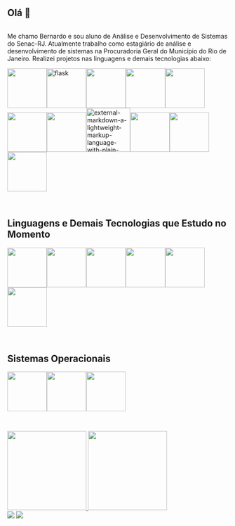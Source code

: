 ## Olá 👋
<!--![AIVanGogh3x2_2+3](https://github.com/user-attachments/assets/c4ee67b1-987f-47b0-acbc-0d143984b37f)-->
<div style="display: flex; align-items: center;">
<!--   <img src="https://github.com/user-attachments/assets/7a37dd0d-f335-4a0b-b11d-ed9bb7fe549b" alt="octocat" width="300" style="margin-right: 20px;"> -->
  
  <aside>
    <p>Me chamo Bernardo e sou aluno de Análise e Desenvolvimento de Sistemas do Senac-RJ. Atualmente trabalho como estagiário de análise e desenvolvimento de sistemas na Procuradoria Geral do Município do Rio de Janeiro. Realizei projetos nas linguagens e demais tecnologias abaixo:</p>
    <img height="90em" src="https://cdn.jsdelivr.net/gh/devicons/devicon@latest/icons/python/python-original-wordmark.svg" /><img height="90em" src="https://img.icons8.com/nolan/256/flask.png" alt="flask"/><img height="90em" src="https://cdn.jsdelivr.net/gh/devicons/devicon@latest/icons/javascript/javascript-original.svg" /><img height="90em" src="https://cdn.jsdelivr.net/gh/devicons/devicon@latest/icons/jquery/jquery-plain-wordmark.svg" /><img height="90em" src="https://cdn.jsdelivr.net/gh/devicons/devicon@latest/icons/json/json-plain.svg" /><img height="90em" src="https://cdn.jsdelivr.net/gh/devicons/devicon@latest/icons/html5/html5-original.svg" /><img height="90em" src="https://cdn.jsdelivr.net/gh/devicons/devicon@latest/icons/css3/css3-original.svg" /><img width="100" height="100" src="https://img.icons8.com/external-tal-revivo-duo-tal-revivo/100/external-markdown-a-lightweight-markup-language-with-plain-text-formatting-syntax-logo-duo-tal-revivo.png" alt="external-markdown-a-lightweight-markup-language-with-plain-text-formatting-syntax-logo-duo-tal-revivo"/><img height="90em" src="https://cdn.jsdelivr.net/gh/devicons/devicon@latest/icons/bootstrap/bootstrap-original-wordmark.svg" /><img height="90em" src="https://cdn.jsdelivr.net/gh/devicons/devicon@latest/icons/figma/figma-original.svg" /><img height="90em" src="https://cdn.jsdelivr.net/gh/devicons/devicon@latest/icons/postman/postman-original.svg" />





  </aside>
</div>


&nbsp;

## Linguagens e Demais Tecnologias que Estudo no Momento
<img height="90em" src="https://cdn.jsdelivr.net/gh/devicons/devicon@latest/icons/java/java-original-wordmark.svg" /><img height="90em" src="https://cdn.jsdelivr.net/gh/devicons/devicon@latest/icons/mysql/mysql-original-wordmark.svg" /><img height="90em" src="https://cdn.jsdelivr.net/gh/devicons/devicon@latest/icons/react/react-original-wordmark.svg" /><img height="90em" src="https://cdn.jsdelivr.net/gh/devicons/devicon@latest/icons/docker/docker-original-wordmark.svg" /><img height="90em" src="https://cdn.jsdelivr.net/gh/devicons/devicon@latest/icons/jupyter/jupyter-original-wordmark.svg" /><img height="90em" src="https://cdn.jsdelivr.net/gh/devicons/devicon@latest/icons/azure/azure-original-wordmark.svg" />
          

&nbsp;
          
## Sistemas Operacionais
<img height="90em" src="https://cdn.jsdelivr.net/gh/devicons/devicon@latest/icons/ubuntu/ubuntu-original.svg" /><img height="90em" src="https://cdn.jsdelivr.net/gh/devicons/devicon@latest/icons/rockylinux/rockylinux-original.svg" /><img height="90em" src="https://cdn.jsdelivr.net/gh/devicons/devicon@latest/icons/windows11/windows11-original-wordmark.svg" />
          
          
          
          

          
          
          
          
                
&nbsp;          
          
          
          
          


                    

<div>
<a href="https://github.com/BernardoSennaMaiaCampos">
<img loading="lazy" height="180em" src="https://github-readme-stats.vercel.app/api/top-langs/?username=BernardoSennaMaiaCampos&layout=compact&langs_count=7&theme=dracula"/>
<img loading="lazy" height="180em" src="https://github-readme-stats.vercel.app/api?username=BernardoSennaMaiaCampos&show_icons=true&theme=dracula&include_all_commits=true&count_private=true"/>
</div>

<div>
<a href = "mailto:bernardosennamcoffice@gmail.com"><img loading="lazy" src="https://img.shields.io/badge/Gmail-D14836?style=for-the-badge&logo=gmail&logoColor=white" target="_blank"></a>
<a href="https://www.linkedin.com/in/seu-usuário-linkedln-aqui" target="_blank"><img loading="lazy" src="https://img.shields.io/badge/-LinkedIn-%230077B5?style=for-the-badge&logo=linkedin&logoColor=white" target="_blank"></a>   

</div>
<!--
**BernardoSennaMaiaCampos/BernardoSennaMaiaCampos** is a ✨ _special_ ✨ repository because its `README.md` (this file) appears on your GitHub profile.

Here are some ideas to get you started:

- 🔭 I’m currently working on ...
- 🌱 I’m currently learning ...
- 👯 I’m looking to collaborate on ...
- 🤔 I’m looking for help with ...
- 💬 Ask me about ...
- 📫 How to reach me: ...
- 😄 Pronouns: ...
- ⚡ Fun fact: ...
-->
